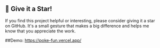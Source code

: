 

## 🌟 Give it a Star!

If you find this project helpful or interesting, please consider giving it a star on GitHub. It's a small gesture that makes a big difference and helps me know that you appreciate the work.


##Demo:
https://poke-fun.vercel.app/